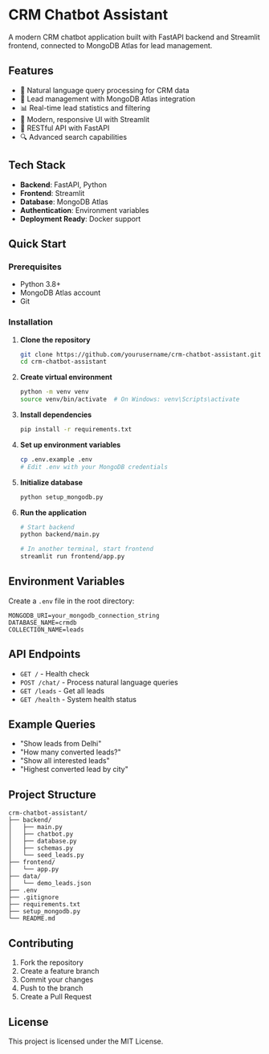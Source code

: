 # CRM Chatbot Assistant

A modern CRM chatbot application built with FastAPI backend and Streamlit frontend, connected to MongoDB Atlas for lead management.

## Features

- 🤖 Natural language query processing for CRM data
- 🏢 Lead management with MongoDB Atlas integration
- 📊 Real-time lead statistics and filtering
- 🎨 Modern, responsive UI with Streamlit
- 🚀 RESTful API with FastAPI
- 🔍 Advanced search capabilities

## Tech Stack

- **Backend**: FastAPI, Python
- **Frontend**: Streamlit
- **Database**: MongoDB Atlas
- **Authentication**: Environment variables
- **Deployment Ready**: Docker support

## Quick Start

### Prerequisites

- Python 3.8+
- MongoDB Atlas account
- Git

### Installation

1. **Clone the repository**
   ```bash
   git clone https://github.com/yourusername/crm-chatbot-assistant.git
   cd crm-chatbot-assistant
   ```

2. **Create virtual environment**
   ```bash
   python -m venv venv
   source venv/bin/activate  # On Windows: venv\Scripts\activate
   ```

3. **Install dependencies**
   ```bash
   pip install -r requirements.txt
   ```

4. **Set up environment variables**
   ```bash
   cp .env.example .env
   # Edit .env with your MongoDB credentials
   ```

5. **Initialize database**
   ```bash
   python setup_mongodb.py
   ```

6. **Run the application**
   ```bash
   # Start backend
   python backend/main.py

   # In another terminal, start frontend
   streamlit run frontend/app.py
   ```

## Environment Variables

Create a `.env` file in the root directory:

```env
MONGODB_URI=your_mongodb_connection_string
DATABASE_NAME=crmdb
COLLECTION_NAME=leads
```

## API Endpoints

- `GET /` - Health check
- `POST /chat/` - Process natural language queries
- `GET /leads` - Get all leads
- `GET /health` - System health status

## Example Queries

- "Show leads from Delhi"
- "How many converted leads?"
- "Show all interested leads"
- "Highest converted lead by city"

## Project Structure

```
crm-chatbot-assistant/
├── backend/
│   ├── main.py
│   ├── chatbot.py
│   ├── database.py
│   ├── schemas.py
│   └── seed_leads.py
├── frontend/
│   └── app.py
├── data/
│   └── demo_leads.json
├── .env
├── .gitignore
├── requirements.txt
├── setup_mongodb.py
└── README.md
```

## Contributing

1. Fork the repository
2. Create a feature branch
3. Commit your changes
4. Push to the branch
5. Create a Pull Request

## License

This project is licensed under the MIT License.
